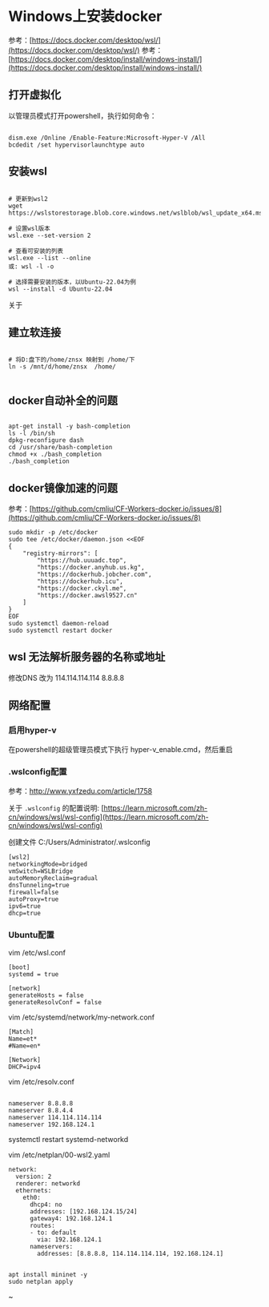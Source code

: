 # Windows上安装docker

参考：[https://docs.docker.com/desktop/wsl/](https://docs.docker.com/desktop/wsl/)
参考：[https://docs.docker.com/desktop/install/windows-install/](https://docs.docker.com/desktop/install/windows-install/)

## 打开虚拟化

以管理员模式打开powershell，执行如何命令：

```

dism.exe /Online /Enable-Feature:Microsoft-Hyper-V /All
bcdedit /set hypervisorlaunchtype auto

```

## 安装wsl

```

# 更新到wsl2
wget https://wslstorestorage.blob.core.windows.net/wslblob/wsl_update_x64.msi

# 设置wsl版本
wsl.exe --set-version 2

# 查看可安装的列表
wsl.exe --list --online
或: wsl -l -o

# 选择需要安装的版本，以Ubuntu-22.04为例
wsl --install -d Ubuntu-22.04

```

关于

## 建立软连接

```

# 将D:盘下的/home/znsx 映射到 /home/下
ln -s /mnt/d/home/znsx  /home/


```

## docker自动补全的问题

```

apt-get install -y bash-completion
ls -l /bin/sh
dpkg-reconfigure dash
cd /usr/share/bash-completion
chmod +x ./bash_completion
./bash_completion

```

## docker镜像加速的问题

参考：[https://github.com/cmliu/CF-Workers-docker.io/issues/8](https://github.com/cmliu/CF-Workers-docker.io/issues/8)

```
sudo mkdir -p /etc/docker
sudo tee /etc/docker/daemon.json <<EOF
{
    "registry-mirrors": [
        "https://hub.uuuadc.top",
        "https://docker.anyhub.us.kg",
        "https://dockerhub.jobcher.com",
        "https://dockerhub.icu",
        "https://docker.ckyl.me",
        "https://docker.awsl9527.cn"
    ]
}
EOF
sudo systemctl daemon-reload
sudo systemctl restart docker
```

## wsl 无法解析服务器的名称或地址

修改DNS
改为
114.114.114.114
8.8.8.8

## 网络配置

### 启用hyper-v

在powershell的超级管理员模式下执行 hyper-v_enable.cmd，然后重启

### .wslconfig配置

参考：http://www.yxfzedu.com/article/1758

关于 `.wslconfig` 的配置说明: [https://learn.microsoft.com/zh-cn/windows/wsl/wsl-config](https://learn.microsoft.com/zh-cn/windows/wsl/wsl-config)

创建文件 C:/Users/Administrator/.wslconfig

```
[wsl2]
networkingMode=bridged
vmSwitch=WSLBridge
autoMemoryReclaim=gradual
dnsTunneling=true
firewall=false
autoProxy=true
ipv6=true
dhcp=true

```

### Ubuntu配置

vim /etc/wsl.conf

```
[boot]
systemd = true

[network]
generateHosts = false
generateResolvConf = false

```

vim /etc/systemd/network/my-network.conf

```
[Match]
Name=et*
#Name=en*
 
[Network]
DHCP=ipv4

```

vim /etc/resolv.conf

```

nameserver 8.8.8.8
nameserver 8.8.4.4
nameserver 114.114.114.114
nameserver 192.168.124.1

```

systemctl restart systemd-networkd

vim /etc/netplan/00-wsl2.yaml

```
network:
  version: 2
  renderer: networkd
  ethernets:
    eth0:
      dhcp4: no
      addresses: [192.168.124.15/24]
      gateway4: 192.168.124.1
      routes:
      - to: default
        via: 192.168.124.1
      nameservers:
        addresses: [8.8.8.8, 114.114.114.114, 192.168.124.1]
```

```

apt install mininet -y
sudo netplan apply

```

~
